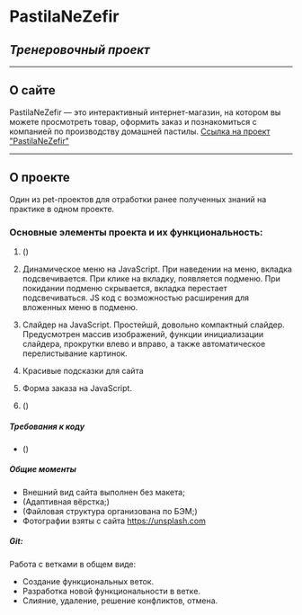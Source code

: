# PastilaNeZefir

## _Тренеровочный проект_

---

## О сайте

PastilaNeZefir — это интерактивный интернет-магазин, на котором вы можете просмотреть товар, оформить заказ и познакомиться с компанией по производству домашней пастилы.
[Cсылка на проект "PastilaNeZefir"](https://anastasiash29.github.io/PastilaNeZefir/)

---

## О проекте

Один из pet-проектов для отработки ранее полученных знаний на практике в одном проекте.

### Основные элементы проекта и их функциональность:

1. ()

2. Динамическое меню на JavaScript.
   При наведении на меню, вкладка подсвечивается.
   При клике на вкладку, появляется подменю. При покидании подменю скрывается, вкладка перестает подсвечиваться.
   JS код с возможностью расширения для вложенных меню в подменю.

3. Слайдер на JavaScript.
   Простейшй, довольно компактный слайдер.
   Предусмотрен массив изображений, функции инициализации слайдера, прокрутки влево и вправо, а также автоматическое перелистывание картинок.

4. Красивые подсказки для сайта

5. Форма заказа на JavaScript.

6. ()

##### Требования к коду

- ()

##### Общие моменты

- Внешний вид сайта выполнен без макета;
- (Адаптивная вёрстка;)
- (Файловая структура организована по БЭМ;)
- Фотографии взяты с сайта https://unsplash.com

##### Git:

Работа с ветками в общем виде:

- Создание функциональных веток.
- Разработка новой функциональности в ветке.
- Слияние, удаление, решение конфликтов, отмена.
